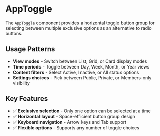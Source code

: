 # AppToggle

The `AppToggle` component provides a horizontal toggle button group for selecting between multiple exclusive options as an alternative to radio buttons.

## Usage Patterns

- **View modes** - Switch between List, Grid, or Card display modes  
- **Time periods** - Toggle between Day, Week, Month, or Year views
- **Content filters** - Select Active, Inactive, or All status options
- **Settings choices** - Pick between Public, Private, or Members-only visibility

## Key Features

- ✅ **Exclusive selection** - Only one option can be selected at a time
- ✅ **Horizontal layout** - Space-efficient button group design
- ✅ **Keyboard navigation** - Arrow keys and Tab support
- ✅ **Flexible options** - Supports any number of toggle choices
